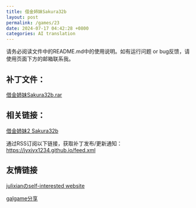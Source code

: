 ```yaml
---
title: 借金姉妹Sakura32b
layout: post
permalink: /games/23
date: 2024-07-17 04:42:28 +0800
categories: AI translation
---
```



请务必阅读文件中的README.md中的使用说明。如有运行问题 or bug反馈，请使用页面下方的邮箱联系我。

## 补丁文件：

[借金姉妹Sakura32b.rar](../resources/%E5%80%9F%E9%87%91%E5%A7%89%E5%A6%B9Sakura32b.rar)

 

## 相关链接：

[借金姉妹2 Sakura32b](../games/24)

 

通过RSS订阅以下链接，获取补丁发布/更新通知：https://jyxjyx1234.github.io/feed.xml

## 友情链接

[julixianのself-interested website](https://julixian-siw.worldsystem.top/) 

[galgame分享](https://t.me/galgpt)